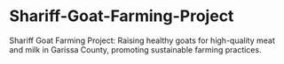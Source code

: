 # Shariff-Goat-Farming-Project
Shariff Goat Farming Project: Raising healthy goats for high-quality meat and milk in Garissa County, promoting sustainable farming practices.
